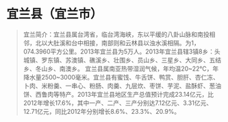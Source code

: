 # 宜兰县（宜兰市）
> 宜兰简介：宜兰县属台湾省，临台湾海峡，东以平缓的八卦山脉和南投相邻，北以大肚溪和台中相接，南部则和云林县以浊水溪相隔。为1，074.3960平方公里。2013年宜兰县为5万人。2013年宜兰县辖3镇8乡：头城镇、罗东镇、苏澳镇、礁溪乡、壮围乡、员山乡、三星乡、大同乡、五结乡、冬山乡、南澳乡。 宜兰县属南亚热带湿润气候，年均温20~22℃，年降水量2500~3000毫米。宜兰县有蜜饯、牛舌饼、鸭赏、胆肝、杏仁冻、卜肉、米粉羹、一串心、粉肠、肉羹、九层炊、枣饼、芋泥、盐酥虾、葱油饼、西鲁肉等特产。2013年宜兰县地区生产总值预计完成23.14亿元，比2012年增长17.6%，其中一产、二产、三产分别达7.12亿元、3.31亿元、12.71亿元，同比2012年分别增长8.6%、23.3%、20.9%。